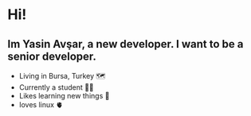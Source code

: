 


# Hi!    

## Im Yasin Avşar, a new developer. I want to be a senior developer.

- Living in Bursa, Turkey 🗺️
- Currently a student 👨‍🏫
- Likes learning new things 📖
- loves linux 🫀 
